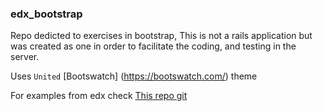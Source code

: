 ### edx_bootstrap

Repo dedicted to exercises in bootstrap, This is not a rails application but was created as one in order to facilitate the coding, and testing in the server.

Uses ``United`` [Bootswatch] (https://bootswatch.com/) theme 

For examples from edx check [This repo git](https://github.com/MicrosoftLearning/Bootstrap-edX)
